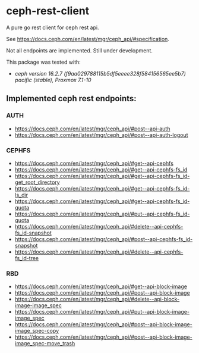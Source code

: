 # ceph-rest-client

A pure go rest client for ceph rest api. 

See https://docs.ceph.com/en/latest/mgr/ceph_api/#specification.

Not all endpoints are implemented. 
Still under development. 

This package was tested with: 

- *ceph version 16.2.7 (f9aa029788115b5df5eeee328f584156565ee5b7) pacific (stable), Proxmox 7.1-10* 

## Implemented ceph rest endpoints: 

### AUTH
- https://docs.ceph.com/en/latest/mgr/ceph_api/#post--api-auth
- https://docs.ceph.com/en/latest/mgr/ceph_api/#post--api-auth-logout

### CEPHFS
- https://docs.ceph.com/en/latest/mgr/ceph_api/#get--api-cephfs
- https://docs.ceph.com/en/latest/mgr/ceph_api/#get--api-cephfs-fs_id
- https://docs.ceph.com/en/latest/mgr/ceph_api/#get--api-cephfs-fs_id-get_root_directory
- https://docs.ceph.com/en/latest/mgr/ceph_api/#get--api-cephfs-fs_id-ls_dir
- https://docs.ceph.com/en/latest/mgr/ceph_api/#get--api-cephfs-fs_id-quota
- https://docs.ceph.com/en/latest/mgr/ceph_api/#put--api-cephfs-fs_id-quota
- https://docs.ceph.com/en/latest/mgr/ceph_api/#delete--api-cephfs-fs_id-snapshot
- https://docs.ceph.com/en/latest/mgr/ceph_api/#post--api-cephfs-fs_id-snapshot
- https://docs.ceph.com/en/latest/mgr/ceph_api/#delete--api-cephfs-fs_id-tree

### RBD
- https://docs.ceph.com/en/latest/mgr/ceph_api/#get--api-block-image
- https://docs.ceph.com/en/latest/mgr/ceph_api/#post--api-block-image
- https://docs.ceph.com/en/latest/mgr/ceph_api/#delete--api-block-image-image_spec
- https://docs.ceph.com/en/latest/mgr/ceph_api/#put--api-block-image-image_spec
- https://docs.ceph.com/en/latest/mgr/ceph_api/#post--api-block-image-image_spec-copy
- https://docs.ceph.com/en/latest/mgr/ceph_api/#post--api-block-image-image_spec-move_trash